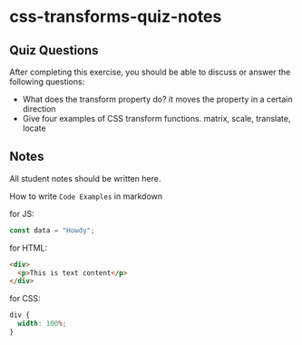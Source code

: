 # css-transforms-quiz-notes

## Quiz Questions

After completing this exercise, you should be able to discuss or answer the following questions:

- What does the transform property do?
it moves the property in a certain direction
- Give four examples of CSS transform functions.
matrix, scale, translate, locate

## Notes

All student notes should be written here.


How to write `Code Examples` in markdown

for JS:

```javascript
const data = "Howdy";
```

for HTML:

```html
<div>
  <p>This is text content</p>
</div>
```

for CSS:

```css
div {
  width: 100%;
}
```
